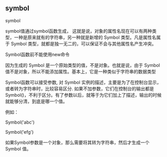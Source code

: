 ## symbol

symbol

symbol值通过symbol函数生成， 这就是说，对象的属性名现在可以有两种类型，一种是原来就有的字符串，另一种就是新增的 Symbol 类型。凡是属性名属于 Symbol 类型，就都是独一无二的，可以保证不会与其他属性名产生冲突。

Symbol函数前不能使用new命令

因为生成的 Symbol 是一个原始类型的值，不是对象。也就是说，由于 Symbol 值不是对象，所以不能添加属性。基本上，它是一种类似于字符串的数据类型

Symbol函数可以接受参数, 对 Symbol 实例的描述，主要是为了在控制台显示，或者转为字符串时，比较容易区分. 如果不加参数，它们在控制台的输出都是Symbol()，不利于区分。有了参数以后，就等于为它们加上了描述，输出的时候就能够分清，到底是哪一个值。

例如：

Symbol('abc')

Symbol('efg')

如果Symbol参数是一个对象，那么需要将其转为字符串，然后才生成一个 Symbol 值。